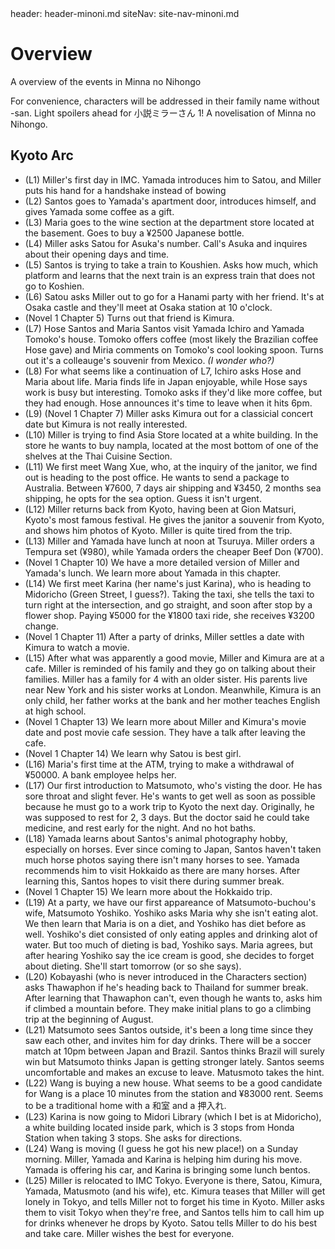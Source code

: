 <frontmatter>
  header: header-minoni.md
  siteNav: site-nav-minoni.md
</frontmatter>

<br>

# Overview

A overview of the events in Minna no Nihongo

<box type="warning" light>
    For convenience, characters will be addressed in their family name without -san.
</box>

<box type="important" light>
    Light spoilers ahead for 小説ミラーさん 1! A novelisation of Minna no Nihongo.
</box>

## Kyoto Arc

* (L1) Miller's first day in IMC. Yamada introduces him to Satou, and Miller puts his hand for a handshake instead of bowing
* (L2) Santos goes to Yamada's apartment door, introduces himself, and gives Yamada some coffee as a gift.
* (L3) Maria goes to the wine section at the department store located at the basement. Goes to buy a <popover effect="scale" content="SGD31.63" placement="top" trigger="hover">¥2500</popover> Japanese bottle.
* (L4) Miller asks Satou for <popover effect="scale" content="A restaurant" placement="top" trigger="hover">Asuka's</popover> <popover effect="scale" content="5275-2725" placement="top" trigger="hover">number</popover>. Call's Asuka and inquires about their opening days and time. 
* (L5) Santos is trying to take a train to Koushien. Asks how much, which platform and learns that the next train is an express train that does not go to Koshien.
* (L6) Satou asks Miller out to go for a Hanami party with her friend. It's at Osaka castle and they'll meet at Osaka station at 10 o'clock.
* (Novel 1 Chapter 5) Turns out that friend is Kimura.
* (L7) Hose Santos and Maria Santos visit Yamada Ichiro and Yamada Tomoko's house. Tomoko offers coffee (most likely the Brazilian coffee Hose gave) and Miria comments on Tomoko's cool looking spoon. Turns out it's a colleauge's souvenir from Mexico. *(I wonder who?)*
* (L8) For what seems like a continuation of L7, Ichiro asks Hose and Maria about life. Maria finds life in Japan enjoyable, while Hose says work is busy but interesting. Tomoko asks if they'd like more coffee, but they had enough. Hose announces it's time to leave when it hits 6pm.
* (L9) (Novel 1 Chapter 7) Miller asks Kimura out for a classicial concert date but Kimura is not really interested.
* (L10) Miller is trying to find Asia Store located at a white building. In the store he wants to buy <popover effect="scale" content="[A Thai Dipping Sauce](https://www.greatbritishchefs.com/recipes/nam-pla-prik-recipe)" placement="top" trigger="hover">nampla</popover>, located at the most bottom of one of the shelves at the Thai Cuisine Section.
* (L11) We first meet Wang Xue, who, at the inquiry of the janitor, we find out is heading to the post office. He wants to send a package to Australia. Between ¥7600, 7 days air shipping and ¥3450, 2 months sea shipping, he opts for the sea option. Guess it isn't urgent.
* (L12) Miller returns back from Kyoto, having been at Gion Matsuri, Kyoto's most famous festival. He gives the janitor a souvenir from Kyoto, and shows him photos of Kyoto. Miller is quite tired from the trip.
* (L13) Miller and Yamada have lunch at noon at Tsuruya. Miller orders a Tempura set (¥980), while Yamada orders the cheaper Beef Don (¥700).
* (Novel 1 Chapter 10) We have a more detailed version of Miller and Yamada's lunch. We learn more about Yamada in this chapter.
* (L14) We first meet Karina (her name's just Karina), who is heading to Midoricho (Green Street, I guess?). Taking the taxi, she tells the taxi to turn right at the intersection, and go straight, and soon after stop by a flower shop. Paying ¥5000 for the ¥1800 taxi ride, she receives ¥3200 change.
* (Novel 1 Chapter 11) After a party of drinks, Miller settles a date with Kimura to watch a movie.
* (L15) After what was apparently a good movie, Miller and Kimura are at a cafe. Miller is reminded of his family and they go on talking about their families. Miller has a family for 4 with an older sister. His parents live near New York and his sister works at London. Meanwhile, Kimura is an only child, her father works at the bank and her mother teaches English at high school.      
* (Novel 1 Chapter 13) We learn more about Miller and Kimura's movie date and post movie cafe session. They have a talk after leaving the cafe.
* (Novel 1 Chapter 14) We learn why Satou is best girl.
* (L16) Maria's first time at the ATM, trying to make a withdrawal of ¥50000. A bank employee helps her.
* (L17) Our first introduction to <popover effect="scale" content="BUCHOU!" placement="top" trigger="hover">Matsumoto</popover>, who's visting the door. He has sore throat and slight fever. He's wants to get well as soon as possible because he must go to a work trip to Kyoto the next day. Originally, he was supposed to rest for 2, 3 days. But the doctor said he could take medicine, and rest early for the night. And no hot baths.
* (L18) Yamada learns about Santos's animal photography hobby, especially on horses. Ever since coming to Japan, Santos haven't taken much horse photos saying there isn't many horses to see. Yamada recommends him to visit Hokkaido as there are many horses. After learning this, Santos hopes to visit there during summer break.
* (Novel 1 Chapter 15) We learn more about the Hokkaido trip.
* (L19) At a party, we have our first appareance of Matsumoto-buchou's wife, Matsumoto Yoshiko. Yoshiko asks Maria why she isn't eating alot. We then learn that Maria is on a diet, and Yoshiko has diet before as well. Yoshiko's diet consisted of only eating apples and drinking alot of water. But too much of dieting is bad, Yoshiko says. Maria agrees, but after hearing Yoshiko say the ice cream is good, she decides to forget about dieting. She'll start tomorrow (or so she says).
* (L20) Kobayashi (who is never introduced in the Characters section) asks Thawaphon if he's heading back to Thailand for summer break. After learning that Thawaphon can't, even though he wants to, asks him if climbed a mountain before. They make initial plans to go a climbing trip at the beginning of August.
* (L21) Matsumoto sees Santos outside, it's been a long time since they saw each other, and invites him for day drinks. There will be a soccer match at 10pm between Japan and Brazil. Santos thinks Brazil will surely win but Matsumoto thinks Japan is getting stronger lately. Santos seems uncomfortable and makes an excuse to leave. Matusmoto takes the hint.
* (L22) Wang is buying a new house. What seems to be a good candidate for Wang is a place 10 minutes from the station and ¥83000 rent. Seems to be a traditional home with a 和室 and a 押入れ.
* (L23) Karina is now going to Midori Library (which I bet is at Midoricho), a white building located inside park, which is 3 stops from Honda Station when taking 3 stops. She asks for directions.
* (L24) Wang is moving (I guess he got his new place!) on a Sunday morning. Miller, Yamada and Karina is helping him during his move. Yamada is offering his car, and Karina is bringing some lunch bentos.
* (L25) Miller is relocated to IMC Tokyo. Everyone is there, Satou, Kimura, Yamada, Matusmoto (and his wife), etc. Kimura teases that Miller will get lonely in Tokyo, and tells Miller not to forget his time in Kyoto. Miller asks them to visit Tokyo when they're free, and Santos tells him to call him up for drinks whenever he drops by Kyoto. Satou tells Miller to do his best and take care. Miller wishes the best for everyone.  


